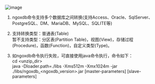 ![image](https://user-images.githubusercontent.com/24989504/113009591-ab56ea80-91aa-11eb-8c40-d9e9fd603b58.png)


1) ngoxdb命令支持多个数据库之间转换(支持Access、Oracle、SqlServer、PostgreSQL、DM、MariaDB、MySQL、SQLITE等)<br/>

2) 支持转换类型：普通表(Table)<br/>
   暂不支持类型：分区表(Partition Table)，视图(View)，存储过程(Procedure)，函数(Function)，自定义类型(Type)。<br/>

3) 如ngoxdb命令执行失败，可直接使用java命令执行，命令如下：<br/>
   cd <unzip_dir> <br/>
   java -Dloader.path=./libs -Xms512m -Xmx1024m -jar ./libs/ngoxdb_<ngoxdb_version>.jar [master-parameters] [slave-parameters]
